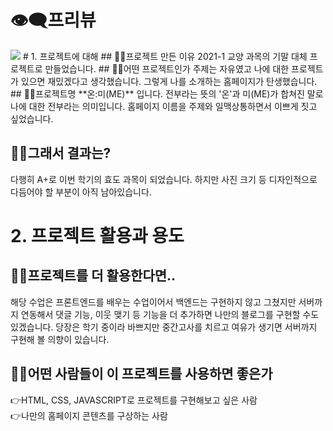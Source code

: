 # 👁‍🗨프리뷰
<img src="![Uploading ezgif.com-gif-maker.gif]">
# 1. 프로젝트에 대해
## 👩‍💻프로젝트 만든 이유
2021-1 교양 과목의 기말 대체 프로젝트로 만들었습니다.
## 👩‍💻어떤 프로젝트인가
주제는 자유였고 나에 대한 프로젝트가 있으면 재밌겠다고 생각했습니다. 그렇게 나를 소개하는 홈페이지가 탄생했습니다.
## 👩‍💻프로젝트명
**온:미(ME)** 입니다. 전부라는 뜻의 '온'과 미(ME)가 합쳐진 말로 나에 대한 전부라는 의미입니다. 홈페이지 이름을 주제와 일맥상통하면서 이쁘게 짓고 싶었습니다.

## 👩‍💻그래서 결과는?
다행히 A+로 이번 학기의 효도 과목이 되었습니다. 하지만 사진 크기 등 디자인적으로 다듬어야 할 부분이 아직 남아있습니다.
# 2. 프로젝트 활용과 용도
## 💁‍♀️프로젝트를 더 활용한다면..
해당 수업은 프론트엔드를 배우는 수업이어서 백엔드는 구현하지 않고 그쳤지만 서버까지 연동해서 댓글 기능, 이웃 맺기 등 기능을 더 추가하면 나만의 블로그를 구현할 수도 있겠습니다. 당장은 학기 중이라 바쁘지만 중간고사를 치르고 여유가 생기면 서버까지 구현해 볼 의향이 있습니다.
##  💁‍♀️어떤 사람들이 이 프로젝트를 사용하면 좋은가
👉HTML, CSS, JAVASCRIPT로 프로젝트를 구현해보고 싶은 사람<br>
👉나만의 홈페이지 콘텐츠를 구상하는 사람
